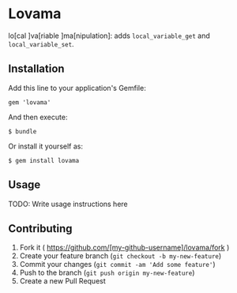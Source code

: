 # Lovama

lo\[cal ]va\[riable ]ma\[nipulation]: adds `local_variable_get` and `local_variable_set`.

## Installation

Add this line to your application's Gemfile:

    gem 'lovama'

And then execute:

    $ bundle

Or install it yourself as:

    $ gem install lovama

## Usage

TODO: Write usage instructions here

## Contributing

1. Fork it ( https://github.com/[my-github-username]/lovama/fork )
2. Create your feature branch (`git checkout -b my-new-feature`)
3. Commit your changes (`git commit -am 'Add some feature'`)
4. Push to the branch (`git push origin my-new-feature`)
5. Create a new Pull Request
